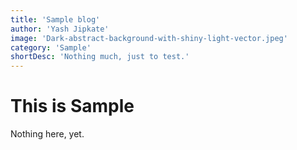 ```yaml
---
title: 'Sample blog'
author: 'Yash Jipkate'
image: 'Dark-abstract-background-with-shiny-light-vector.jpeg'
category: 'Sample'
shortDesc: 'Nothing much, just to test.'
---
```


# This is Sample

Nothing here, yet.
